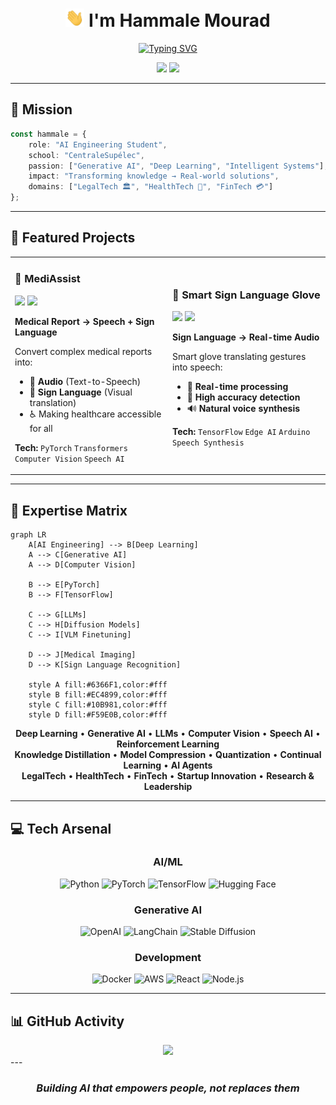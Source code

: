 <div align="center">

# <img src="https://raw.githubusercontent.com/ABSphreak/ABSphreak/master/gifs/Hi.gif" width="30px"> I'm Hammale Mourad

[![Typing SVG](https://readme-typing-svg.herokuapp.com?font=Fira+Code&size=22&duration=3000&pause=1000&color=6366F1&center=true&vCenter=true&width=600&lines=AI+Engineer+%40+CentraleSup%C3%A9lec;Building+LegalTech+%7C+HealthTech+%7C+FinTech;Generative+AI+%2B+Deep+Learning;From+Ideas+to+Real+Impact+🚀)](https://git.io/typing-svg)

<a href="https://www.linkedin.com/in/hammale-mourad-5117a5247/"><img src="https://img.shields.io/badge/-LinkedIn-0A66C2?style=for-the-badge&logo=linkedin&logoColor=white"/></a>
<a href="https://huggingface.co/HAMMALE"><img src="https://img.shields.io/badge/🤗-Hugging%20Face-FFD21E?style=for-the-badge"/></a>

</div>

---

## 🎯 Mission

```typescript
const hammale = {
    role: "AI Engineering Student",
    school: "CentraleSupélec",
    passion: ["Generative AI", "Deep Learning", "Intelligent Systems"],
    impact: "Transforming knowledge → Real-world solutions",
    domains: ["LegalTech 🏛️", "HealthTech 🏥", "FinTech 💳"]
};
```

---

## 🚀 Featured Projects

<table>
<tr>
<td width="50%">

### 🏥 **MediAssist**
<img src="https://img.shields.io/badge/HealthTech-4CAF50?style=flat-square"/> <img src="https://img.shields.io/badge/AI-FF6B6B?style=flat-square"/>

**Medical Report → Speech + Sign Language**

Convert complex medical reports into:
- 🎤 **Audio** (Text-to-Speech)
- 🤟 **Sign Language** (Visual translation)
- ♿ Making healthcare accessible for all

**Tech:** `PyTorch` `Transformers` `Computer Vision` `Speech AI`

</td>
<td width="50%">

### 🧤 **Smart Sign Language Glove**
<img src="https://img.shields.io/badge/IoT-00BCD4?style=flat-square"/> <img src="https://img.shields.io/badge/AI-FF6B6B?style=flat-square"/>

**Sign Language → Real-time Audio**

Smart glove translating gestures into speech:
- 🤖 **Real-time processing**
- 🎯 **High accuracy detection**
- 🔊 **Natural voice synthesis**

**Tech:** `TensorFlow` `Edge AI` `Arduino` `Speech Synthesis`

</td>
</tr>
</table>

---

## 🧠 Expertise Matrix

```mermaid
graph LR
    A[AI Engineering] --> B[Deep Learning]
    A --> C[Generative AI]
    A --> D[Computer Vision]
    
    B --> E[PyTorch]
    B --> F[TensorFlow]
    
    C --> G[LLMs]
    C --> H[Diffusion Models]
    C --> I[VLM Finetuning]
    
    D --> J[Medical Imaging]
    D --> K[Sign Language Recognition]
    
    style A fill:#6366F1,color:#fff
    style B fill:#EC4899,color:#fff
    style C fill:#10B981,color:#fff
    style D fill:#F59E0B,color:#fff
```

<div align="center">

**Deep Learning** • **Generative AI** • **LLMs** • **Computer Vision** • **Speech AI** • **Reinforcement Learning**  
**Knowledge Distillation** • **Model Compression** • **Quantization** • **Continual Learning** • **AI Agents**  
**LegalTech** • **HealthTech** • **FinTech** • **Startup Innovation** • **Research & Leadership**

</div>

---

## 💻 Tech Arsenal

<div align="center">

### AI/ML
![Python](https://img.shields.io/badge/Python-3776AB?style=for-the-badge&logo=python&logoColor=white)
![PyTorch](https://img.shields.io/badge/PyTorch-EE4C2C?style=for-the-badge&logo=pytorch&logoColor=white)
![TensorFlow](https://img.shields.io/badge/TensorFlow-FF6F00?style=for-the-badge&logo=tensorflow&logoColor=white)
![Hugging Face](https://img.shields.io/badge/🤗_Hugging_Face-FFD21E?style=for-the-badge)

### Generative AI
![OpenAI](https://img.shields.io/badge/OpenAI-412991?style=for-the-badge&logo=openai&logoColor=white)
![LangChain](https://img.shields.io/badge/🦜_LangChain-1C3C3C?style=for-the-badge)
![Stable Diffusion](https://img.shields.io/badge/Stable_Diffusion-0000FF?style=for-the-badge)

### Development
![Docker](https://img.shields.io/badge/Docker-2496ED?style=for-the-badge&logo=docker&logoColor=white)
![AWS](https://img.shields.io/badge/AWS-FF9900?style=for-the-badge&logo=amazonaws&logoColor=white)
![React](https://img.shields.io/badge/React-61DAFB?style=for-the-badge&logo=react&logoColor=black)
![Node.js](https://img.shields.io/badge/Node.js-339933?style=for-the-badge&logo=nodedotjs&logoColor=white)

</div>

---

## 📊 GitHub Activity

<div align="center">

<img width="49%" src="https://github-readme-stats.vercel.app/api?username=hammale2003&show_icons=true&theme=radical&hide_border=true&bg_color=0D1117&title_color=6366F1&icon_color=EC4899&text_color=FFFFFF"/>

</div>
---

<div align="center">

### *Building AI that empowers people, not replaces them*
</div>
